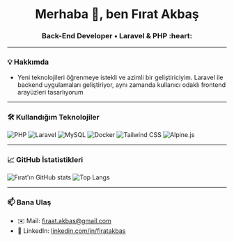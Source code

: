 <h1 align="center">Merhaba 👋, ben Fırat Akbaş</h1>
<h3 align="center">Back-End Developer • Laravel & PHP :heart:</h3>

---

### 💡 Hakkımda

- Yeni teknolojileri öğrenmeye istekli ve azimli bir geliştiriciyim. Laravel ile backend uygulamaları geliştiriyor, aynı zamanda kullanıcı odaklı frontend arayüzleri tasarlıyorum

---

### 🛠️ Kullandığım Teknolojiler

![PHP](https://img.shields.io/badge/PHP-777BB4?style=for-the-badge&logo=php&logoColor=white)
![Laravel](https://img.shields.io/badge/Laravel-F55247?style=for-the-badge&logo=laravel&logoColor=white)
![MySQL](https://img.shields.io/badge/MySQL-00618A?style=for-the-badge&logo=mysql&logoColor=white)
![Docker](https://img.shields.io/badge/Docker-0db7ed?style=for-the-badge&logo=docker&logoColor=white)
![Tailwind CSS](https://img.shields.io/badge/Tailwind_CSS-38B2AC?style=for-the-badge&logo=tailwind-css&logoColor=white)
![Alpine.js](https://img.shields.io/badge/Alpine.js-8BC0D0?style=for-the-badge&logo=alpine.js&logoColor=white)

---

### 📈 GitHub İstatistikleri

![Fırat'ın GitHub stats](https://github-readme-stats.vercel.app/api?username=firatakbas&show_icons=true&theme=radical)
![Top Langs](https://github-readme-stats.vercel.app/api/top-langs/?username=firatakbas&layout=compact&theme=radical)

---

### 📫 Bana Ulaş

- ✉️ Mail: firaat.akbas@gmail.com
- 💼 LinkedIn: [linkedin.com/in/firatakbas](https://www.linkedin.com/in/firat-akbas)
